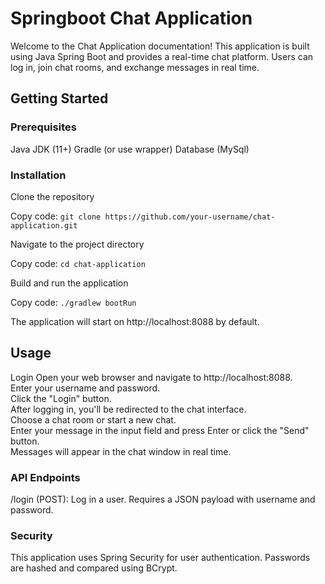 # Springboot Chat Application

Welcome to the Chat Application documentation! This application is built using Java Spring Boot and provides a real-time chat platform. Users can log in, join chat rooms, and exchange messages in real time.

## Getting Started

### Prerequisites
Java JDK (11+)
Gradle (or use wrapper)
Database (MySql)
### Installation

Clone the repository

Copy code:
`git clone https://github.com/your-username/chat-application.git`  

Navigate to the project directory

Copy code:
`cd chat-application`  

Build and run the application

Copy code:
`./gradlew bootRun`  

The application will start on http://localhost:8088 by default.

## Usage

Login
Open your web browser and navigate to http://localhost:8088.  
Enter your username and password.  
Click the "Login" button.  
After logging in, you'll be redirected to the chat interface.  
Choose a chat room or start a new chat.  
Enter your message in the input field and press Enter or click the "Send" button.  
Messages will appear in the chat window in real time.  
### API Endpoints   
/login (POST): Log in a user. Requires a JSON  payload with username and password.  
### Security
This application uses Spring Security for user authentication. Passwords are hashed and compared using BCrypt.
